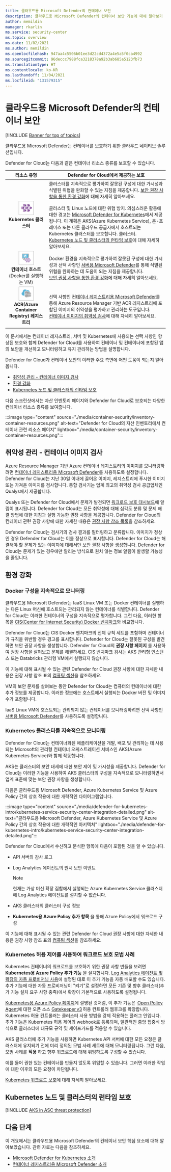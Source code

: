 ```yaml
---
title: 클라우드용 Microsoft Defender의 컨테이너 보안
description: 클라우드용 Microsoft Defender의 컨테이너 보안 기능에 대해 알아보기
author: memildin
manager: rkarlin
ms.service: security-center
ms.topic: overview
ms.date: 11/02/2021
ms.author: memildin
ms.openlocfilehash: 947aa4c5506b01ee3d22cd4372a4e5a5f0ca4992
ms.sourcegitcommit: 96deccc7988fca3218378a92b3ab685a5123fb73
ms.translationtype: HT
ms.contentlocale: ko-KR
ms.lasthandoff: 11/04/2021
ms.locfileid: "131579315"
---
```

# <a name="container-security-in-microsoft-defender-for-cloud"></a>클라우드용 Microsoft Defender의 컨테이너 보안

[!INCLUDE [Banner for top of topics](./includes/banner.md)]

클라우드용 Microsoft Defender는 컨테이너를 보호하기 위한 클라우드 네이티브 솔루션입니다.

Defender for Cloud는 다음과 같은 컨테이너 리소스 종류를 보호할 수 있습니다.

| 리소스 유형 | Defender for Cloud에서 제공하는 보호 |
|:--------------------:|-----------|
| ![Kubernetes 서비스.](./media/container-security/icon-kubernetes-service-rec.png)<br>**Kubernetes 클러스터** | 클러스터를 지속적으로 평가하여 잘못된 구성에 대한 가시성과 식별된 위협을 완화할 수 있는 지침을 제공합니다. [보안 권장 사항을 통한 환경 강화](#environment-hardening)에 대해 자세히 알아보세요.<br><br>클러스터 및 Linux 노드에 대한 위협 방지. 의심스러운 활동에 대한 경고는 [Microsoft Defender for Kubernetes](defender-for-kubernetes-introduction.md)에서 제공됩니다. 이 계획은 AKS(Azure Kubernetes Service), 온-프레미스 또는 다른 클라우드 공급자에서 호스트되는 Kubernetes 클러스터를 보호합니다. 클러스터. <br>[Kubernetes 노드 및 클러스터의 런타임 보호](#run-time-protection-for-kubernetes-nodes-and-clusters)에 대해 자세히 알아보세요.|
| ![컨테이너 호스트.](./media/container-security/icon-container-host-rec.png)<br>**컨테이너 호스트**<br>(Docker를 실행하는 VM) | Docker 환경을 지속적으로 평가하여 잘못된 구성에 대한 가시성과 선택 사항인 [서버용 Microsoft Defender](defender-for-servers-introduction.md)를 통해 식별된 위협을 완화하는 데 도움이 되는 지침을 제공합니다.<br>[보안 권장 사항을 통한 환경 강화](#environment-hardening)에 대해 자세히 알아보세요.|
| ![컨테이너 레지스트리.](./media/container-security/icon-container-registry-rec.png)<br>**ACR(Azure Container Registry) 레지스트리** | 선택 사항인 [컨테이너 레지스트리용 Microsoft Defender](defender-for-container-registries-introduction.md)를 통해 Azure Resource Manager 기반 ACR 레지스트리에 포함된 이미지의 취약성을 평가하고 관리하는 도구입니다.<br>[컨테이너 이미지의 취약성 검사](#vulnerability-management---scanning-container-images)에 대해 자세히 알아보세요. |
|||

이 문서에서는 컨테이너 레지스트리, 서버 및 Kubernetes에 사용되는 선택 사항인 향상된 보호와 함께 Defender for Cloud를 사용하여 컨테이너 및 컨테이너에 포함된 앱의 보안을 개선하고 모니터링하고 유지 관리하는 방법을 설명합니다.

Defender for Cloud가 컨테이너 보안의 이러한 주요 측면에 어떤 도움이 되는지 알아봅니다.

- [취약성 관리 - 컨테이너 이미지 검사](#vulnerability-management---scanning-container-images)
- [환경 강화](#environment-hardening)
- [Kubernetes 노드 및 클러스터의 런타임 보호](#run-time-protection-for-kubernetes-nodes-and-clusters)

다음 스크린샷에서는 자산 인벤토리 페이지와 Defender for Cloud로 보호되는 다양한 컨테이너 리소스 종류를 보여줍니다.

:::image type="content" source="./media/container-security/inventory-container-resources.png" alt-text="Defender for Cloud의 자산 인벤토리에서 컨테이너 관련 리소스 페이지" lightbox="./media/container-security/inventory-container-resources.png":::

## <a name="vulnerability-management---scanning-container-images"></a>취약성 관리 - 컨테이너 이미지 검사

Azure Resource Manager 기반 Azure 컨테이너 레지스트리의 이미지를 모니터링하려면 [컨테이너 레지스트리용 Microsoft Defender](defender-for-container-registries-introduction.md)를 사용하도록 설정합니다. Defender for Cloud는 지난 30일 이내에 끌어온 이미지, 레지스트리에 푸시한 이미지 또는 가져온 이미지를 검사합니다. 통합 검사기는 업계 최고의 취약성 검사 공급업체인 Qualys에서 제공합니다.

Qualys 또는 Defender for Cloud에서 문제가 발견되면 [워크로드 보호 대시보드](workload-protections-dashboard.md)에 알림이 표시됩니다. Defender for Cloud는 모든 취약성에 대해 심각도 분류 및 문제 해결 방법에 대한 지침과 실행 가능한 권장 사항을 제공합니다. Defender for Cloud의 컨테이너 관련 권장 사항에 대한 자세한 내용은 [권장 사항 참조 목록](recommendations-reference.md#recs-compute)을 참조하세요.

Defender for Cloud는 검사기의 검사 결과를 필터링하고 분류합니다. 이미지가 정상인 경우 Defender for Cloud는 이를 정상으로 표시합니다. Defender for Cloud는 해결해야 할 문제가 있는 이미지에 대해서만 보안 권장 사항을 생성합니다. Defender for Cloud는 문제가 있는 경우에만 알리는 방식으로 원치 않는 정보 알림이 발생할 가능성을 줄입니다.

## <a name="environment-hardening"></a>환경 강화

### <a name="continuous-monitoring-of-your-docker-configuration"></a>Docker 구성을 지속적으로 모니터링

클라우드용 Microsoft Defender는 IaaS Linux VM 또는 Docker 컨테이너를 실행하는 다른 Linux 머신에 호스트되는 관리되지 않는 컨테이너를 식별합니다. Defender for Cloud는 이러한 컨테이너의 구성을 지속적으로 평가합니다. 그런 다음, 이러한 항목을 [CIS(Center for Internet Security) Docker 벤치마크](https://www.cisecurity.org/benchmark/docker/)와 비교합니다.

Defender for Cloud는 CIS Docker 벤치마크의 전체 규칙 세트를 포함하며 컨테이너가 규칙을 위반할 경우 경고를 표시합니다. Defender for Cloud는 잘못된 구성을 발견하면 보안 권장 사항을 생성합니다. Defender for Cloud의 **권장 사항 페이지** 를 사용하여 권장 사항을 살펴보고 문제를 해결하세요. CIS 벤치마크 검사는 AKS 관리형 인스턴스 또는 Databricks 관리형 VM에서 실행되지 않습니다.

이 기능에 대해 표시될 수 있는 관련 Defender for Cloud 권장 사항에 대한 자세한 내용은 권장 사항 참조 표의 [컴퓨팅 섹션](recommendations-reference.md#recs-compute)을 참조하세요.

VM의 보안 문제를 살펴보는 동안 Defender for Cloud는 컴퓨터의 컨테이너에 대한 추가 정보를 제공합니다. 이러한 정보에는 호스트에서 실행되는 Docker 버전 및 이미지 수가 포함됩니다. 

IaaS Linux VM에 호스트되는 관리되지 않는 컨테이너를 모니터링하려면 선택 사항인 [서버용 Microsoft Defender](defender-for-servers-introduction.md)를 사용하도록 설정합니다.


### <a name="continuous-monitoring-of-your-kubernetes-clusters"></a>Kubernetes 클러스터를 지속적으로 모니터링
Defender for Cloud는 컨테이너화된 애플리케이션을 개발, 배포 및 관리하는 데 사용되는 Microsoft의 관리형 컨테이너 오케스트레이션 서비스인 AKS(Azure Kubernetes Service)와 함께 작동합니다.

AKS는 클러스터의 보안 태세에 대한 보안 제어 및 가시성을 제공합니다. Defender for Cloud는 이러한 기능을 사용하여 AKS 클러스터의 구성을 지속적으로 모니터링하면서 업계 표준에 맞는 보안 권장 사항을 생성합니다.

다음은 클라우드용 Microsoft Defender, Azure Kubernetes Service 및 Azure Policy 간의 상호 작용에 대한 개략적인 다이어그램입니다.

:::image type="content" source="./media/defender-for-kubernetes-intro/kubernetes-service-security-center-integration-detailed.png" alt-text="클라우드용 Microsoft Defender, Azure Kubernetes Service 및 Azure Policy 간의 상호 작용에 대한 개략적인 아키텍처" lightbox="./media/defender-for-kubernetes-intro/kubernetes-service-security-center-integration-detailed.png":::

Defender for Cloud에서 수신하고 분석한 항목에 다음이 포함된 것을 알 수 있습니다.

- API 서버의 감사 로그
- Log Analytics 에이전트의 원시 보안 이벤트

    > [!NOTE]
    > 현재는 가상 머신 확장 집합에서 실행되는 Azure Kubernetes Service 클러스터에 Log Analytics 에이전트를 설치할 수 없습니다.

- AKS 클러스터의 클러스터 구성 정보
- **Kubernetes용 Azure Policy 추가 항목** 을 통해 Azure Policy에서 워크로드 구성

이 기능에 대해 표시될 수 있는 관련 Defender for Cloud 권장 사항에 대한 자세한 내용은 권장 사항 참조 표의 [컴퓨팅 섹션](recommendations-reference.md#recs-compute)을 참조하세요.


###  <a name="workload-protection-best-practices-using-kubernetes-admission-control"></a>Kubernetes 허용 제어를 사용하여 워크로드 보호 모범 사례

Kubernetes 컨테이너의 워크로드를 보호하기 위한 권장 사항 번들을 보려면 **Kubernetes용 Azure Policy 추가 기능** 을 설치합니다. [Log Analytics 에이전트 및 확장의 자동 프로비저닝 사용](enable-data-collection.md#auto-provision-mma)에 설명된 대로 이 추가 기능을 자동 배포할 수도 있습니다. 추가 기능에 대한 자동 프로비저닝이 "켜기"로 설정하면 모든 기존 및 향후 클러스터(추가 기능 설치 요구 사항 충족)에서 확장이 기본적으로 사용하도록 설정됩니다.

[Kubernetes용 Azure Policy 페이지](../governance/policy/concepts/policy-for-kubernetes.md)에 설명된 것처럼, 이 추가 기능은  [Open Policy Agent](https://www.openpolicyagent.org/)에 대한 오픈 소스 [Gatekeeper v3](https://github.com/open-policy-agent/gatekeeper) 허용 컨트롤러 웹후크를 확장합니다. Kubernetes 허용 컨트롤러는 클러스터 사용 방법을 강제 적용하는 플러그 인입니다. 추가 기능은 Kubernetes 허용 제어의 webhook로 등록되며, 일관적인 중앙 집중식 방식으로 클러스터에 대규모 규약 및 세이프가드를 적용할 수 있습니다. 

AKS 클러스터에 추가 기능을 사용하면 Kubernetes API 서버에 대한 모든 요청은 클러스터에 유지되기 전에 미리 정의된 모범 사례 세트에 대해 모니터링됩니다. 그런 다음, 모범 사례를 **적용** 하고 향후 워크로드에 대해 위임하도록 구성할 수 있습니다. 

예를 들어 권한 있는 컨테이너를 만들지 않도록 위임할 수 있습니다. 그러면 이러한 작업에 대한 이후의 모든 요청이 차단됩니다.

[Kubernetes 워크로드 보호](kubernetes-workload-protections.md)에 대해 자세히 알아보세요.


## <a name="run-time-protection-for-kubernetes-nodes-and-clusters"></a>Kubernetes 노드 및 클러스터의 런타임 보호

[!INCLUDE [AKS in ASC threat protection](../../includes/security-center-azure-kubernetes-threat-protection.md)]



## <a name="next-steps"></a>다음 단계

이 개요에서는 클라우드용 Microsoft Defender의 컨테이너 보안 핵심 요소에 대해 알아보았습니다. 관련 자료는 다음을 참조하세요.

- [Microsoft Defender for Kubernetes 소개](defender-for-kubernetes-introduction.md)
- [컨테이너 레지스트리용 Microsoft Defender 소개](defender-for-container-registries-introduction.md)
